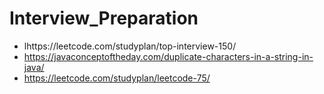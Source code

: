 # Interview_Preparation

* lhttps://leetcode.com/studyplan/top-interview-150/
* https://javaconceptoftheday.com/duplicate-characters-in-a-string-in-java/
* https://leetcode.com/studyplan/leetcode-75/
